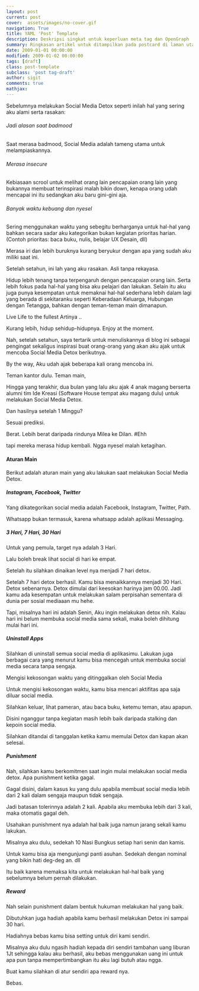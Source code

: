 ```yaml
---
layout: post
current: post
cover:  assets/images/no-cover.gif
navigation: True
title: YAML 'Post' Template
description: Deskripsi singkat untuk keperluan meta tag dan OpenGraph
summary: Ringkasan artikel untuk ditampilkan pada postcard di laman utama, topik, dan artikel terkait.
date: 2009-01-01 00:00:00
modified: 2009-01-02 00:00:00
tags: [draft]
class: post-template
subclass: 'post tag-draft'
author: sigit
comments: true
mathjax:
---
```


Sebelumnya melakukan Social Media Detox seperti inilah hal yang sering aku alami serta rasakan:

###### Jadi alasan saat *badmood*

Saat merasa badmood, Social Media adalah tameng utama untuk melampiaskannya.

###### Merasa insecure

Kebiasaan scrool untuk melihat orang lain pencapaian orang lain yang bukannya membuat terinspirasi malah bikin down, kenapa orang udah mencapai ini itu sedangkan aku baru gini-gini aja.

###### Banyak waktu kebuang dan nyesel

Sering menggunakan waktu yang sebegitu berharganya untuk hal-hal yang bahkan secara sadar aku kategorikan bukan kegiatan prioritas harian. (Contoh prioritas: baca buku, nulis, belajar UX Desain, dll)

Merasa iri dan lebih buruknya kurang beryukur dengan apa yang sudah aku miliki saat ini.

Setelah setahun, ini lah yang aku rasakan. Asli tanpa rekayasa.

Hidup lebih tenang tanpa terpengaruh dengan pencapaian orang lain. Serta lebih fokus pada hal-hal yang bisa aku pelajari dan lakukan. 
Selain itu aku juga punya kesempatan untuk memaknai hal-hal sederhana lebih dalam lagi yang berada di sekitaranku seperti Keberadaan Keluarga, Hubungan dengan Tetangga, bahkan dengan teman-teman main dimanapun.

Live Life to the fullest 
Artinya ..

Kurang lebih, hidup sehidup-hidupnya. Enjoy at the moment.

Nah, setelah setahun, saya tertarik untuk menuliskannya di blog ini sebagai pengingat sekaligus inspirasi buat orang-orang yang akan aku ajak untuk mencoba Social Media Detox berikutnya.

By the way, Aku udah ajak beberapa kali orang mencoba ini.

Teman kantor dulu. Teman main,

Hingga yang terakhir, dua bulan yang lalu aku ajak 4 anak magang berserta alumni tim Ide Kreasi (Software House tempat aku magang dulu) untuk melakukan Social Media Detox.

Dan hasilnya setelah 1 Minggu?

Sesuai prediksi.

Berat. Lebih berat daripada rindunya Milea ke Dilan. #Ehh

tapi mereka merasa hidup kembali. Ngga nyesel malah ketagihan.

#### Aturan Main

Berikut adalah aturan main yang aku lakukan saat melakukan Social Media Detox.

##### Instagram, Facebook, Twitter

Yang dikategorikan social media adalah Facebook, Instagram, Twitter, Path.

Whatsapp bukan termasuk, karena whatsapp adalah aplikasi Messaging.

##### 3 Hari, 7 Hari, 30 Hari

Untuk yang pemula, target nya adalah 3 Hari.

Lalu boleh break lihat social di hari ke empat.

Setelah itu silahkan dinaikan level nya menjadi 7 hari detox.

Setelah 7 hari detox berhasil. Kamu bisa menaikkannya menjadi 30 Hari. Detox sebenarnya. 
Detox dimulai dari keesokan harinya jam 00.00. Jadi kamu ada kesempatan untuk melakukan salam perpisahan sementara di dunia per sosial mediaaan mu hehe.

Tapi, misalnya hari ini adalah Senin, Aku ingin melakukan detox nih. Kalau hari ini belum membuka social media sama sekali, maka boleh dihitung mulai hari ini.

##### Uninstall Apps

Silahkan di uninstall semua social media di aplikasimu. Lakukan juga berbagai cara yang menurut kamu bisa mencegah untuk membuka social media secara tanpa sengaja.

Mengisi kekosongan waktu yang ditinggalkan oleh Social Media

Untuk mengisi kekosongan waktu, kamu bisa mencari aktifitas apa saja diluar social media.

Silahkan keluar, lihat pameran, atau baca buku, ketemu teman, atau apapun.

Disini nganggur tanpa kegiatan masih lebih baik daripada stalking dan kepoin social media.

Silahkan ditandai di tanggalan ketika kamu memulai Detox dan kapan akan selesai.

##### Punishment

Nah, silahkan kamu berkomitmen saat ingin mulai melakukan social media detox. Apa punishment ketika gagal.

Gagal disini, dalam kasus ku yang dulu apabila membuat social media lebih dari 2 kali dalam sengaja maupun tidak sengaja.

Jadi batasan tolerinnya adalah 2 kali. Apabila aku membuka lebih dari 3 kali, maka otomatis gagal deh.

Usahakan punishment nya adalah hal baik juga namun jarang sekali kamu lakukan.

Misalnya aku dulu, sedekah 10 Nasi Bungkus setiap hari senin dan kamis.

Untuk kamu bisa aja mengunjungi panti asuhan. Sedekah dengan nominal yang bikin hati deg-deg an. dll

Itu baik karena memaksa kita untuk melakukan hal-hal baik yang sebelumnya belum pernah dilakukan.

##### Reward

Nah selain punishment dalam bentuk hukuman melakukan hal yang baik.

Dibutuhkan juga hadiah apabila kamu berhasil melakukan Detox ini sampai 30 hari.

Hadiahnya bebas kamu bisa setting untuk diri kami sendiri.

Misalnya aku dulu ngasih hadiah kepada diri sendiri tambahan uang liburan 1Jt sehingga kalau aku berhasil, aku bebas menggunakan uang ini untuk apa pun tanpa mempertimbangkan itu aku lagi butuh atau ngga.

Buat kamu silahkan di atur sendiri apa reward nya.

Bebas.